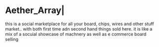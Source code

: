 # Aether_Array|

this is a social marketplace for all your board,  chips, wires and other stuff market.. with both first time adn second hand things sold here.
it is like a mix of a socuial showcase of machnery as well as e commerce board selling
